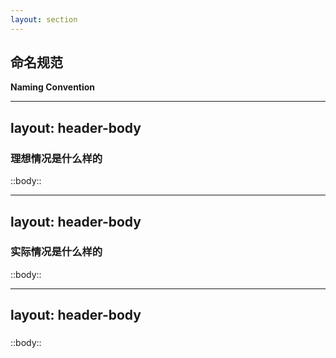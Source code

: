 ```yaml
---
layout: section
---
```


## 命名规范
**Naming Convention**

<!--
- 为什么要单独一章拿出来讲:
  - 因为我认为要把工程也当作作品一样来看待
  - 实际开发过程中会遇到很多的坑
- Refer
  - https://universalcategorysystem.com/
  - https://canuzer.com/naming-convention-best-practices/
-->

---
layout: header-body
---

### 理想情况是什么样的

::body::

<!--  -->

---
layout: header-body
---

### 实际情况是什么样的

::body::

<!--
- 以一个 cin seq 落石为例
-->

---
layout: header-body
---

### 

::body::

<!--
https://en.wikipedia.org/wiki/Naming_convention_(programming)
-->